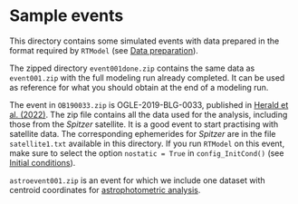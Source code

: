 # Sample events

This directory contains some simulated events with data prepared in the format required by `RTModel` (see [Data preparation](/docs/DataPreparation.md)).

The zipped directory `event001done.zip` contains the same data as `event001.zip` with the full modeling run already completed. It can be used as reference for what you should obtain at the end of a modeling run.

The event in `OB190033.zip` is OGLE-2019-BLG-0033, published in [Herald et al. (2022)](https://ui.adsabs.harvard.edu/abs/2022A%26A...663A.100H/abstract). The zip file contains all the data used for the analysis, including those from the *Spitzer* satellite. It is a good event to start practising with satellite data. The corresponding ephemerides for *Spitzer* are in the file `satellite1.txt` available in this directory. If you run `RTModel` on this event, make sure to select the option `nostatic = True` in `config_InitCond()` (see [Initial conditions](InitCond.md)).

`astroevent001.zip` is an event for which we include one dataset with centroid coordinates for [astrophotometric analysis](../docs/Astrophotometric.md).
